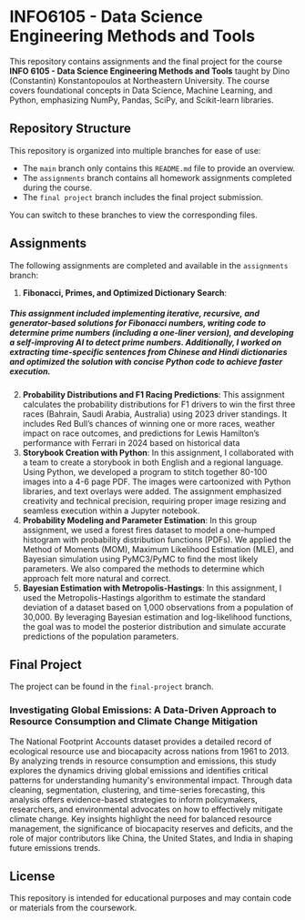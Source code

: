 # INFO6105 - Data Science Engineering Methods and Tools

This repository contains assignments and the final project for the course **INFO 6105 - Data Science Engineering Methods and Tools** taught by Dino (Constantin) Konstantopoulos at Northeastern University. The course covers foundational concepts in Data Science, Machine Learning, and Python, emphasizing NumPy, Pandas, SciPy, and Scikit-learn libraries.

## Repository Structure

This repository is organized into multiple branches for ease of use:
- The `main` branch only contains this `README.md` file to provide an overview.
- The `assignments` branch contains all homework assignments completed during the course.
- The `final project` branch includes the final project submission.

You can switch to these branches to view the corresponding files.

## Assignments

The following assignments are completed and available in the `assignments` branch:

1. **Fibonacci, Primes, and Optimized Dictionary Search**: 
##### This assignment included implementing iterative, recursive, and generator-based solutions for Fibonacci numbers, writing code to determine prime numbers (including a one-liner version), and developing a self-improving AI to detect prime numbers. Additionally, I worked on extracting time-specific sentences from Chinese and Hindi dictionaries and optimized the solution with concise Python code to achieve faster execution.
2. **Probability Distributions and F1 Racing Predictions**: This assignment calculates the probability distributions for F1 drivers to win the first three races (Bahrain, Saudi Arabia, Australia) using 2023 driver standings. It includes Red Bull’s chances of winning one or more races, weather impact on race outcomes, and predictions for Lewis Hamilton’s performance with Ferrari in 2024 based on historical data
3. **Storybook Creation with Python**: In this assignment, I collaborated with a team to create a storybook in both English and a regional language. Using Python, we developed a program to stitch together 80-100 images into a 4-6 page PDF. The images were cartoonized with Python libraries, and text overlays were added. The assignment emphasized creativity and technical precision, requiring proper image resizing and seamless execution within a Jupyter notebook.
4. **Probability Modeling and Parameter Estimation**: In this group assignment, we used a forest fires dataset to model a one-humped histogram with probability distribution functions (PDFs). We applied the Method of Moments (MOM), Maximum Likelihood Estimation (MLE), and Bayesian simulation using PyMC3/PyMC to find the most likely parameters. We also compared the methods to determine which approach felt more natural and correct.
5. **Bayesian Estimation with Metropolis-Hastings**: In this assignment, I used the Metropolis-Hastings algorithm to estimate the standard deviation of a dataset based on 1,000 observations from a population of 30,000. By leveraging Bayesian estimation and log-likelihood functions, the goal was to model the posterior distribution and simulate accurate predictions of the population parameters.

## Final Project

The project can be found in the `final-project` branch.

### Investigating Global Emissions: A Data-Driven Approach to Resource Consumption and Climate Change Mitigation
The National Footprint Accounts dataset provides a detailed record of ecological resource use and biocapacity across nations from 1961 to 2013. 
By analyzing trends in resource consumption and emissions, this study explores the dynamics driving global emissions and identifies critical patterns for understanding humanity's environmental impact. 
Through data cleaning, segmentation, clustering, and time-series forecasting, this analysis offers evidence-based strategies to inform policymakers, researchers, and environmental advocates on how to effectively mitigate climate change. Key insights highlight the need for balanced resource management, the significance of biocapacity reserves and deficits, and the role of major contributors like China, the United States, and India in shaping future emissions trends.

## License

This repository is intended for educational purposes and may contain code or materials from the coursework.


